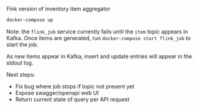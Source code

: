 Flnk version of inventory item aggregator

```sh
docker-compose up
```

Note: the `flink_job` service currently fails until the `item` topic appears in Kafka.
Once items are generated, run `docker-compose start flink_job` to start the job.

As new items appear in Kafka, insert and update entries will appear in the stdout log.

Next steps:

- Fix bug where job stops if topic not present yet
- Expose swagger/openapi web UI
- Return current state of query per API request
